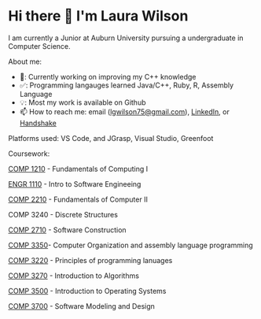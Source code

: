 # Hi there 👋 I'm Laura Wilson 

I am currently a Junior at Auburn University pursuing a undergraduate in Computer Science. 

About me:

- 🔭: Currently working on improving my C++ knowledge
- ✅: Programming langauges learned Java/C++, Ruby, R, Assembly Language
-  💡: Most my work is available on Github
- 📫 How to reach me: email (lgwilson75@gmail.com), [LinkedIn](https://www.linkedin.com/in/laura-wilson-806093232?lipi=urn%3Ali%3Apage%3Ad_flagship3_profile_view_base_contact_details%3Bt8GVzFcnSmGk%2BwY%2B9EF4Ug%3D%3D), or [Handshake](https://auburn.joinhandshake.com/stu/users/26064156)


Platforms used: VS Code, and JGrasp, Visual Studio, Greenfoot

Coursework: 

[COMP 1210](https://github.com/ProgrammerL900/COMP-1210) - Fundamentals of Computing I

[ENGR 1110](https://github.com/ProgrammerL900/ENGR-1100) - Intro to Software Engineeing

[COMP 2210](https://github.com/ProgrammerL900/COMP-2210) - Fundamentals of Computer II

COMP 3240 - Discrete Structures

[COMP 2710](https://github.com/ProgrammerL900/COMP-2710) - Software Construction

[COMP 3350](https://github.com/ProgrammerL900/COMP-3350)- Computer Organization and assembly language programming

[COMP 3220](https://github.com/ProgrammerL900/COMP-3220) - Principles of programming lanuages



[COMP 3270](https://github.com/ProgrammerL900/COMP-3270) - Introduction to Algorithms

[COMP 3500](https://github.com/ProgrammerL900/COMP-3500) - Introduction to Operating Systems

[COMP 3700](https://github.com/ProgrammerL900/COMP-3700) - Software Modeling and Design




